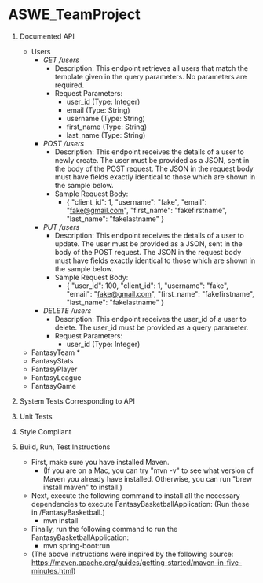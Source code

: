 # ASWE_TeamProject

1. Documented API
   * Users
      * _GET /users_
         * Description: This endpoint retrieves all users that match the template given in the query parameters. No parameters are required.
         * Request Parameters:
            * user_id (Type: Integer)
            * email (Type: String)
            * username (Type: String)
            * first_name (Type: String)
            * last_name (Type: String)
      * _POST /users_
         * Description: This endpoint receives the details of a user to newly create. The user must be provided as a JSON, sent in the body of the POST request. The JSON in the request body must have fields exactly identical to those which are shown in the sample below.
         * Sample Request Body:
            * { "client_id": 1, "username": "fake", "email": "fake@gmail.com", "first_name": "fakefirstname", "last_name": "fakelastname" }
      * _PUT /users_
         * Description: This endpoint receives the details of a user to update. The user must be provided as a JSON, sent in the body of the POST request. The JSON in the request body must have fields exactly identical to those which are shown in the sample below.
         * Sample Request Body:
            * { "user_id": 100, "client_id": 1, "username": "fake", "email": "fake@gmail.com", "first_name": "fakefirstname", "last_name": "fakelastname" }
      * _DELETE /users_
         * Description: This endpoint receives the user_id of a user to delete. The user_id must be provided as a query parameter.
         * Request Parameters:
            * user_id (Type: Integer)
   * FantasyTeam
      * 
   * FantasyStats
   * FantasyPlayer
   * FantasyLeague
   * FantasyGame

2. System Tests Corresponding to API

3. Unit Tests

4. Style Compliant

5. Build, Run, Test Instructions

    * First, make sure you have installed Maven.
        * (If you are on a Mac, you can try "mvn -v" to see what version of Maven you already have installed. Otherwise, you can run "brew install maven" to install.)
    * Next, execute the following command to install all the necessary dependencies to execute FantasyBasketballApplication: (Run these in /FantasyBasketball.)
        * mvn install
    * Finally, run the following command to run the FantasyBasketballApplication:
        * mvn spring-boot:run
    * (The above instructions were inspired by the following source: https://maven.apache.org/guides/getting-started/maven-in-five-minutes.html)
